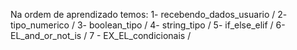 Na ordem de aprendizado temos: 
1- recebendo_dados_usuario /
2- tipo_numerico /
3- boolean_tipo /
4- string_tipo /
5- if_else_elif /
6- EL_and_or_not_is /
7 - EX_EL_condicionais / 

